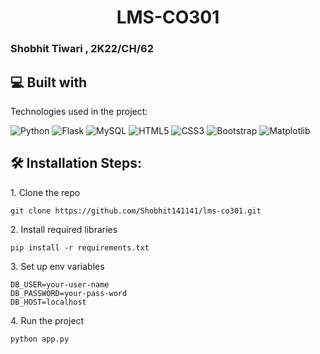 <h1 align="center" id="title">LMS-CO301</h1>

<h3 id="description">Shobhit Tiwari , 2K22/CH/62</p>
  
  
<h2>💻 Built with</h2>

Technologies used in the project:

![Python](https://img.shields.io/badge/python-3670A0?style=for-the-badge&logo=python&logoColor=ffdd54) ![Flask](https://img.shields.io/badge/flask-%23000.svg?style=for-the-badge&logo=flask&logoColor=white) ![MySQL](https://img.shields.io/badge/mysql-003B57?style=for-the-badge&logo=mysql&logoColor=white) ![HTML5](https://img.shields.io/badge/html5-%23E34F26.svg?style=for-the-badge&logo=html5&logoColor=white) ![CSS3](https://img.shields.io/badge/css3-%231572B6.svg?style=for-the-badge&logo=css3&logoColor=white) ![Bootstrap](https://img.shields.io/badge/bootstrap-563D7C?style=for-the-badge&logo=bootstrap&logoColor=white) ![Matplotlib](https://img.shields.io/badge/Matplotlib-dbf207.svg?style=for-the-badge&logo=Matplotlib&logoColor=black)

 
<h2>🛠️ Installation Steps:</h2>

<p>1. Clone the repo</p>

```
git clone https://github.com/Shobhit141141/lms-co301.git
```

<p>2. Install required libraries</p>

```
pip install -r requirements.txt
```

<p>3. Set up env variables</p>

```
DB_USER=your-user-name
DB_PASSWORD=your-pass-word
DB_HOST=localhost
```

<p>4. Run the project</p>

```
python app.py
```

